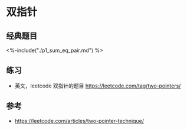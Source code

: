 # 双指针

## 经典题目

<%-include("./p1_sum_eq_pair.md") %>


## 练习

- 英文，leetcode 双指针的题目 https://leetcode.com/tag/two-pointers/

## 参考

- https://leetcode.com/articles/two-pointer-technique/


